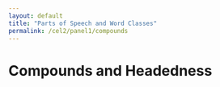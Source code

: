 ```yaml
---
layout: default
title: "Parts of Speech and Word Classes"
permalink: /cel2/panel1/compounds
---
```



# Compounds and Headedness

